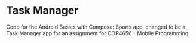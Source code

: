 Task Manager
==================================

Code for the Android Basics with Compose: Sports app, changed to be a Task Manager app for an assignment for COP4656 - Mobile Programming.
